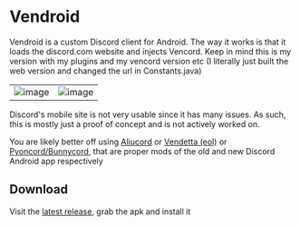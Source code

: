 # Vendroid

Vendroid is a custom Discord client for Android. The way it works is that it loads the discord.com website and injects Vencord. Keep in mind this is my version with my plugins and my vencord version etc (I literally just built the web version and changed the url in Constants.java)

| | |
|:--:|:--:|
|![image](https://github.com/Vencord/Vendroid/assets/45497981/e6464167-78b1-4f38-8e96-bb355ea5bbc3)|![image](https://github.com/Vencord/Vendroid/assets/45497981/3f6b278e-f18d-4cae-964f-f357f06ca2bd)|



Discord's mobile site is not very usable since it has many issues. As such, this is mostly just a proof of concept and is not actively worked on.

You are likely better off using [Aliucord](https://github.com/Aliucord/Aliucord) or [Vendetta (eol)](https://github.com/vendetta-mod/Vendetta) or [Pyoncord/Bunnycord](https://github.com/pyoncord/Bunny), that are proper mods of the old and new Discord Android app respectively

## Download

Visit the [latest release](https://github.com/Vencord/Vendroid/releases/latest), grab the apk and install it
